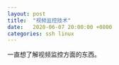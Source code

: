 ```yaml
---
layout: post
title:  "视频监控技术"
date:   2020-06-07 20:00:00 +0800
categories: ssh linux
---
```

一直想了解视频监控方面的东西。